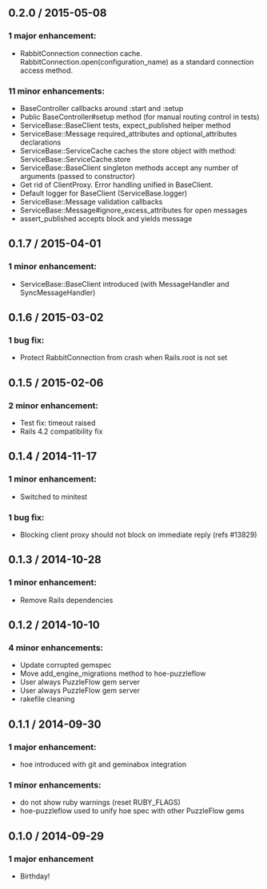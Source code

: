 ## 0.2.0 / 2015-05-08

### 1 major enhancement:

  * RabbitConnection connection cache. RabbitConnection.open(configuration_name) as a standard connection access method.

### 11 minor enhancements:

  * BaseController callbacks around :start and :setup
  * Public BaseController#setup method (for manual routing control in tests)
  * ServiceBase::BaseClient tests, expect_published helper method
  * ServiceBase::Message required_attributes and optional_attributes declarations
  * ServiceBase::ServiceCache caches the store object with method: ServiceBase::ServiceCache.store
  * ServiceBase::BaseClient singleton methods accept any number of arguments (passed to constructor)
  * Get rid of ClientProxy. Error handling unified in BaseClient.
  * Default logger for BaseClient (ServiceBase.logger)
  * ServiceBase::Message validation callbacks
  * ServiceBase::Message#ignore_excess_attributes for open messages
  * assert_published accepts block and yields message
  
## 0.1.7 / 2015-04-01

### 1 minor enhancement:

  * ServiceBase::BaseClient introduced (with MessageHandler and SyncMessageHandler)
  
## 0.1.6 / 2015-03-02

### 1 bug fix:

  * Protect RabbitConnection from crash when Rails.root is not set
  
## 0.1.5 / 2015-02-06

### 2 minor enhancement:

  * Test fix: timeout raised
  * Rails 4.2 compatibility fix

## 0.1.4 / 2014-11-17

### 1 minor enhancement:

  * Switched to minitest

### 1 bug fix:

  * Blocking client proxy should not block on immediate reply (refs #13829)

## 0.1.3 / 2014-10-28

### 1 minor enhancement:

  * Remove Rails dependencies

## 0.1.2 / 2014-10-10

### 4 minor enhancements:

  * Update corrupted gemspec
  * Move add_engine_migrations method to hoe-puzzleflow
  * User always PuzzleFlow gem server
  * User always PuzzleFlow gem server
  * rakefile cleaning

## 0.1.1 / 2014-09-30

### 1 major enhancement:

  * hoe introduced with git and geminabox integration

### 1 minor enhancements:

  * do not show ruby warnings (reset RUBY_FLAGS)
  * hoe-puzzleflow used to unify hoe spec with other PuzzleFlow gems

## 0.1.0 / 2014-09-29

### 1 major enhancement

  * Birthday!



